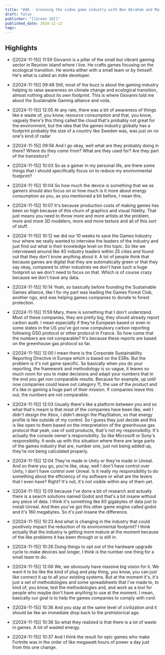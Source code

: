 ```yaml
---
title: "#48 - Greening the video game industry with Ben Abraham and Maria Wagner"
draft: false
publisher: "[[Green IO]]"
published_date: 2024-11-12
tags:
---
```



## Highlights
* [[2024-11-15]] 11:59  Giovanni is a pillar of the small but vibrant gaming sector in Reunion island where I live. He crafts games focusing on the ecological transition. He works either with a small team or by himself. He's what is called an indie developer.

* [[2024-11-15]] 09:48  Still, most of the buzz is about the gaming industry helping to raise awareness on climate change and ecological transition, almost nothing about its own footprint. This is where Giovanni told me about the Sustainable Gaming alliance and voila.

* [[2024-11-15]] 12:05  At any rate, there was a bit of awareness of things like e waste of, you know, resource consumption and that, you know, vaguely there's this thing called the cloud that's probably not great for the environment, but the idea that the games industry globally has a footprint probably the size of a country like Sweden was, was just on no one's kind of radar

* [[2024-11-15]] 09:56  And I go okay, well what are they probably doing in there? Where do they come from? What are they used for? Are they part of the transistors?

* [[2024-11-15]] 10:03  So as a gamer in my personal life, are there some things that I should specifically focus on to reduce my environmental footprint?

* [[2024-11-15]] 10:04  So how much the device is something that we as gamers should also focus on or how much is it more about energy consumption as you, as you mentioned a bit before, I mean this.

* [[2024-11-15]] 10:07  It's because production costs of making games has been so high because of this churn of graphics and visual fidelity. That just means you need to throw more and more artists at the problem, more and more 3D modelers, more and more texture and all of this sort of stuff.

* [[2024-11-15]] 10:12  we did our 10 weeks to save the Games Industry tour where we really wanted to interview the leaders of the industry and just find out what is their knowledge level on this topic. So like we interviewed around like 40 industry leaders within 25 cities and found out that they don't know anything about it. A lot of people think that because games are digital that they are automatically green or that they say okay, compared to other industries we don't have such a huge footprint so we don't need to focus on that. Which is of course crazy because we don't have any data.

* [[2024-11-15]] 10:14  Yeah, so basically before founding the Sustainable Games alliance, like I for my part was leading the Games Forest Club, another ngo, and was helping games companies to donate to forest protection.

* [[2024-11-15]] 11:59  Mary, there is something that I don't understand. Most of these companies, they are pretty big, they should already report carbon audit. I mean especially if they're European based or even in some states in the US you've got now compulsory carbon reporting following GSG protocol or other protocol in France. So how come that the numbers are not comparable? It's because these reports are based on the greenhouse gas protocol so far.

* [[2024-11-15]] 12:00  I mean there is the Corporate Sustainability Reporting Directive in Europe which is based on the ESRs. But the problem is it's not game specific. So basically when you do your reporting, the framework and methodology is so vague, it leaves so much room for you to make decisions and adapt your numbers that in the end you get non comparable results. Because for example, up until now companies could leave out category 11, the use of the product and it's like in gaming a huge part of their mission. If companies leave this out, the numbers are not comparable.

* [[2024-11-15]] 12:03  Usually there's like a platform between you and so what that's meant is that most of the companies have been like, well I didn't design the Xbox, I didn't design the PlayStation, so that energy profile is like outside of my control. So I guess they just decide and this is like open to them based on the interpretation of the greenhouse gas protocol that yeah, use of sold products, that's not my responsibility. It's actually the console owner's responsibility. So like Microsoft or Sony's responsibility. It ends up with this situation where there are large parts of the games industry that are, number one, just not being added up, they're not being calculated properly.

* [[2024-11-15]] 12:04  They're made in Unity or they're made in Unreal. And so there you go, you're like, okay, well I don't have control over Unity, I don't have control over Unreal. Is it really my responsibility to do something about the efficiency of my software or what are the levers that I even have? Right? It's not, it's not visible within any of them yet.

* [[2024-11-15]] 12:05  because I've done a bit of research and actually there is a search solutions named Godot and that's a bit insane without any piece of data. I think it's something like 60 gigabytes of data just to install Unreal. And then you've got this other game engine called godot and it's 160 megabytes. So it's just insane the difference.

* [[2024-11-15]] 10:23  And what is changing in the industry that could positively impact the reduction of its environmental footprint? I think actually that the industry is getting more mature at the moment because of the like problems it has been through or is still in.

* [[2024-11-15]] 10:26  Doing things to opt out of the hardware upgrade cycle to make devices last longer, I think is the number one thing for a small team to do.

* [[2024-11-15]] 12:06  We, we obviously have massive big vision for it. We want it to be like the kind of plug and play thing, you know, you can just like connect it up to all your existing systems. But at the moment it's, it's just a set of methodologies and some spreadsheets that I've made to, to kind of, you know, test the methodologies and, and work as a tool for people who maybe don't have anything to use at the moment. I mean, basically our goal is to help the games companies to comply with csrd.

* [[2024-11-15]] 10:36  And you stay at the same level of civilization and it should be like an immediate drop back to the prehistorical age.

* [[2024-11-15]] 10:36  So what they realized is that there is a lot of waste in games. A lot of wasted energy.

* [[2024-11-15]] 10:37  And I think the result for epic games who make Fortnite was in the order of like megawatt hours of power a day just from this one change.


